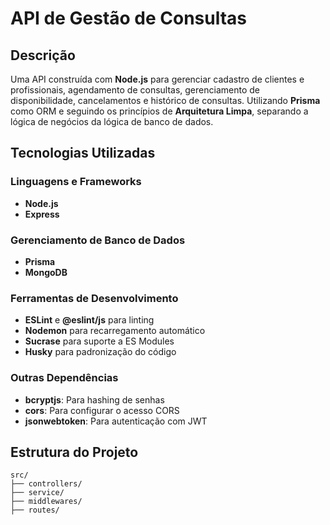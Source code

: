 # API de Gestão de Consultas

## Descrição

Uma API construída com **Node.js** para gerenciar cadastro de clientes e profissionais, agendamento de consultas, gerenciamento de disponibilidade, cancelamentos e histórico de consultas. Utilizando **Prisma** como ORM e seguindo os princípios de **Arquitetura Limpa**, separando a lógica de negócios da lógica de banco de dados.

## Tecnologias Utilizadas

### Linguagens e Frameworks
- **Node.js**
- **Express**

### Gerenciamento de Banco de Dados
- **Prisma**
- **MongoDB**

### Ferramentas de Desenvolvimento
- **ESLint** e **@eslint/js** para linting
- **Nodemon** para recarregamento automático
- **Sucrase** para suporte a ES Modules
- **Husky** para padronização do código

### Outras Dependências
- **bcryptjs**: Para hashing de senhas
- **cors**: Para configurar o acesso CORS
- **jsonwebtoken**: Para autenticação com JWT

## Estrutura do Projeto

```plaintext
src/
├── controllers/    
├── service/      
├── middlewares/    
├── routes/        
```
